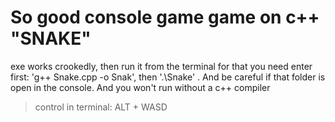 # So good console game game on c++ "SNAKE"

exe works crookedly, then run it from the terminal
for that you need enter first: 'g++ Snake.cpp -o Snak', then '.\Snake' . And be careful if that folder is open in the console. And you won't run without a c++ compiler

> control in terminal:  ALT + WASD
